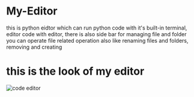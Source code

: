 # My-Editor
this is python eidtor which can run python code with it's built-in terminal, editor code with editor, there is also side bar for managing file and folder you can operate file related operation also like renaming files and folders, removing and creating 


# this is the look of my editor


![code editor](https://github.com/user-attachments/assets/c0440653-d3dd-4479-a2c5-a45645940df4)
